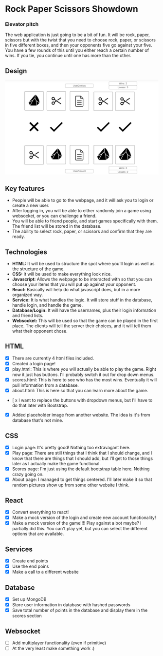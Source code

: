 # Rock Paper Scissors Showdown

### Elevator pitch

The web application is just going to be a bit of fun. It will be rock, paper, scissors but with the twist that you need to choose rock, paper, or scissors in five different boxes, and then your opponents five go against your five. You have a few rounds of this until you either reach a certain number of wins. If you tie, you continue until one has more than the other.

## Design

![Picture representing a game idea.](/game_picture_idea.png)


## Key features

- People will be able to go to the webpage, and it will ask you to login or create a new user.
- After logging in, you will be able to either randomly join a game using websocket, or you can challenge a friend.
- You will be able to friend people, and start games specifically with them. The friend list will be stored in the database.
- The ability to select rock, paper, or scissors and confirm that they are ready.

## Technologies

- **HTML:** It will be used to structure the spot where you'll login as well as the structure of the game.
- **CSS:** It will be used to make everything look nice.
- **Javascript:** Allows the webpage to be interacted with so that you can choose your items that you will put up against your opponent.
- **React:** Basically will help do what javascript does, but in a more organized way.
- **Service:** It is what handles the logic. It will store stuff in the database, handle login, and handle the game.
- **Database/Login:** It will have the usernames, plus their login information and friend lists.
- **Websocket:** This will be used so that the game can be played in the first place. The clients will tell the server their choices, and it will tell them what their opponent chose.

## HTML

- [x] There are currently 4 html files included.
- [x] Created a login page!
- [x] play.html: This is where you will actually be able to play the game. Right now it just has buttons. I'll probably switch it out for drop down menus.
- [x] scores.html: This is here to see who has the most wins. Eventually it will pull information from a database.
- [x] about.html: This is here so that you can learn more about the game.
- [ x I want to replace the buttons with dropdown menus, but I'll have to do that later with Bootstrap.
- [x] Added placeholder image from another website. The idea is it's from database that's not mine.

## CSS
- [x] Login page: It's pretty good! Nothing too extravagant here.
- [x] Play page: There are still things that I think that I should change, and I know that there are things that I should add, but I'll get to those things later as I actually make the game functional.
- [x] Scores page: I'm just using the default bootstrap table here. Nothing crazy going on.
- [x] About page: I managed to get things centered. I'll later make it so that random pictures show up from some other website I think.

## React
- [x] Convert everything to react!
- [x] Make a mock version of the login and create new account functionality!
- [x] Make a mock version of the game!!!! Play against a bot maybe? I partially did this. You can't play yet, but you can select the different options that are available.

## Services
- [x] Create end points
- [x] Use the end poins
- [x] Make a call to a different website

## Database
- [x] Set up MongoDB
- [x] Store user information in database with hashed passwords
- [x] Save total number of points in the database and display them in the scores section

## Websocket

- [ ] Add multiplayer functionality (even if primitive)
- [ ] At the very least make something work :)